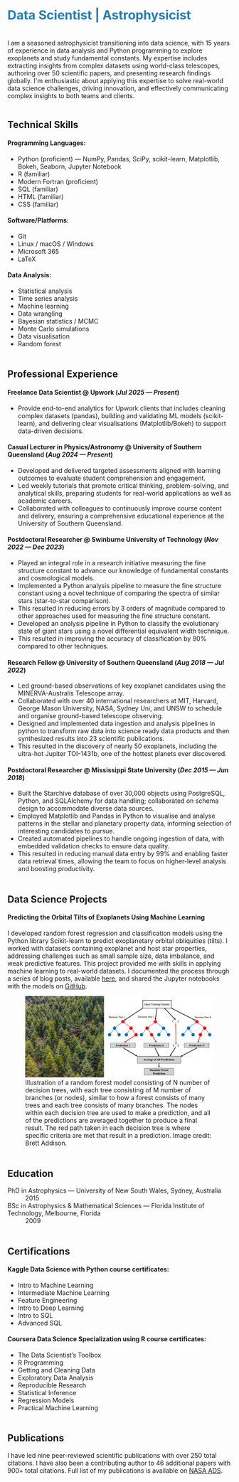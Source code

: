 <h1 style="color:#267CB9;">Data Scientist | Astrophysicist</h1>

<hr style="height:4px; visibility:hidden;" />
<p class="summary">
I am a seasoned astrophysicist transitioning into data science, with 15 years of experience in data analysis and Python programming to explore exoplanets and study fundamental constants. My expertise includes extracting insights from complex datasets using world-class telescopes, authoring over 50 scientific papers, and presenting research findings globally. I'm enthusiastic about applying this expertise to solve real-world data science challenges, driving innovation, and effectively communicating complex insights to both teams and clients.
</p>

<hr style="height:1px; visibility:hidden;" />
<h2 class="section-title">Technical Skills</h2>
<div class="skills">
  <h4>Programming Languages:</h4>
  <ul class="compact">
    <li>Python (proficient) — NumPy, Pandas, SciPy, scikit-learn, Matplotlib, Bokeh, Seaborn, Jupyter Notebook</li>
    <li>R (familiar)</li>
    <li>Modern Fortran (proficient)</li>
    <li>SQL (familiar)</li>
    <li>HTML (familiar)</li>
    <li>CSS (familiar)</li>
  </ul>

  <h4>Software/Platforms:</h4>
  <ul class="compact cols-2">
    <li>Git</li>
    <li>Linux / macOS / Windows</li>
    <li>Microsoft 365</li>
    <li>LaTeX</li>
  </ul>

  <h4>Data Analysis:</h4>
  <ul class="compact cols-2">
    <li>Statistical analysis</li>
    <li>Time series analysis</li>
    <li>Machine learning</li>
    <li>Data wrangling</li>
    <li>Bayesian statistics / MCMC</li>
    <li>Monte Carlo simulations</li>
    <li>Data visualisation</li>
    <li>Random forest</li>
  </ul>
</div>

<hr style="height:4px; visibility:hidden;" />
<div class="experience">
<h2 class="section-title">Professional Experience</h2>
<h4 class="role">Freelance Data Scientist @ Upwork (<em>Jul 2025 — Present</em>)</h4>
<ul>
  <li>Provide end-to-end analytics for Upwork clients that includes cleaning complex datasets (pandas), building and validating ML models (scikit-learn), and delivering clear visualisations (Matplotlib/Bokeh) to support data-driven decisions.</li>
</ul>

<h4 class="role">Casual Lecturer in Physics/Astronomy @ University of Southern Queensland (<em>Aug 2024 — Present</em>)</h4>
<ul>
  <li>Developed and delivered targeted assessments aligned with learning outcomes to evaluate student comprehension and engagement.</li>
  <li>Led weekly tutorials that promote critical thinking, problem-solving, and analytical skills, preparing students for real-world applications as well as academic careers.</li>
  <li>Collaborated with colleagues to continuously improve course content and delivery, ensuring a comprehensive educational experience at the University of Southern Queensland.</li>
</ul>

<h4 class="role">Postdoctoral Researcher @ Swinburne University of Technology (<em>Nov 2022 — Dec 2023</em>)</h4>
<ul>
  <li>Played an integral role in a research initiative measuring the fine structure constant to advance our knowledge of fundamental constants and cosmological models.</li>
  <li>Implemented a Python analysis pipeline to measure the fine structure constant using a novel technique of comparing the spectra of similar stars (star-to-star comparison).</li>
  <li>This resulted in reducing errors by 3 orders of magnitude compared to other approaches used for measuring the fine structure constant.</li>
  <li>Developed an analysis pipeline in Python to classify the evolutionary state of giant stars using a novel differential equivalent width technique.</li>
  <li>This resulted in improving the accuracy of classification by 90% compared to other techniques.</li>
</ul>

<h4 class="role">Research Fellow @ University of Southern Queensland (<em>Aug 2018 — Jul 2022</em>)</h4>
<ul>
  <li>Led ground-based observations of key exoplanet candidates using the MINERVA-Australis Telescope array.</li>
  <li>Collaborated with over 40 international researchers at MIT, Harvard, George Mason University, NASA, Sydney Uni, and UNSW to schedule and organise ground-based telescope observing.</li>
  <li>Designed and implemented data ingestion and analysis pipelines in python to transform raw data into science ready data products and then synthesized results into 23 scientific publications.</li>
  <li>This resulted in the discovery of nearly 50 exoplanets, including the ultra-hot Jupiter TOI-1431b, one of the hottest planets ever discovered.</li>
</ul>

<h4 class="role">Postdoctoral Researcher @ Mississippi State University (<em>Dec 2015 — Jun 2018</em>)</h4>
<ul>
  <li>Built the Starchive database of over 30,000 objects using PostgreSQL, Python, and SQLAlchemy for data handling; collaborated on schema design to accommodate diverse data sources.</li>
  <li>Employed Matplotlib and Pandas in Python to visualise and analyse patterns in the stellar and planetary property data, informing selection of interesting candidates to pursue.</li>
  <li>Created automated pipelines to handle ongoing ingestion of data, with embedded validation checks to ensure data quality.</li>
  <li>This resulted in reducing manual data entry by 99% and enabling faster data retrieval times, allowing the team to focus on higher-level analysis and boosting productivity.</li>
</ul>
</div>

<hr style="height:4px; visibility:hidden;" />
<div class="experience">
  <h2 class="section-title">Data Science Projects</h2>
  <h4 class="role">Predicting the Orbital Tilts of Exoplanets Using Machine Learning</h4>
  <p>I developed random forest regression and classification models using the Python library Scikit-learn to predict exoplanetary orbital obliquities (tilts). I worked with datasets containing exoplanet and host star properties, addressing challenges such as small sample size, data imbalance, and weak predictive features. This project provided me with skills in applying machine learning to real-world datasets. I documented the process through a series of blog posts, available <a href="https://www.astrobrett.com/data_science.html" target="_blank">here</a>, and shared the Jupyter notebooks with the models on <a href="https://github.com/baddison2005?tab=repositories" target="_blank">GitHub</a>.</p>
  <figure class="ds-figure">
  <img src="/assets/img/random_forest_model_demo.png" alt="Random forest illustration">
    <figcaption>
      Illustration of a random forest model consisting of N number of decision trees, with each tree consisting of M number of branches (or nodes), similar to how a forest consists of many trees and each tree consists of many branches. The nodes within each decision tree are used to make a prediction, and all of the predictions are averaged together to produce a final result. The red path taken in each decision tree is where specific criteria are met that result in a prediction. 
      <span class="credit">Image credit: Brett Addison.</span>
    </figcaption>
  </figure>
</div>

<hr style="height:4px; visibility:hidden;" />
<h2 class="section-title">Education</h2>
<dl class="edu">
  <div class="edu-row">
    <dt><span class="degree">PhD in Astrophysics</span> — University of New South Wales, Sydney, Australia</dt>
    <dd>2015</dd>
  </div>
  <div class="edu-row">
    <dt><span class="degree">BSc in Astrophysics &amp; Mathematical Sciences</span> — Florida Institute of Technology, Melbourne, Florida</dt>
    <dd>2009</dd>
  </div>
</dl>

<hr style="height:4px; visibility:hidden;" />
<h2 class="section-title">Certifications</h2>
<div class="skills">
  <h4>Kaggle Data Science with Python course certificates:</h4>
  <ul class="compact cols-2">
    <li>Intro to Machine Learning</li>
    <li>Intermediate Machine Learning</li>
    <li>Feature Engineering</li>
    <li>Intro to Deep Learning</li>
    <li>Intro to SQL</li>
    <li>Advanced SQL</li>
  </ul>

  <h4>Coursera Data Science Specialization using R course certificates:</h4>
  <ul class="compact cols-2">
    <li>The Data Scientist’s Toolbox</li>
    <li>R Programming</li>
    <li>Getting and Cleaning Data</li>
    <li>Exploratory Data Analysis</li>
    <li>Reproducible Research</li>
    <li>Statistical Inference</li>
    <li>Regression Models</li>
    <li>Practical Machine Learning</li>
  </ul> 
</div>

<hr style="height:4px; visibility:hidden;" />
<div class="experience">
  <h2 class="section-title">Publications</h2>
  <p>I have led nine peer-reviewed scientific publications with over 250 total citations. I have also been a contributing author to 46 additional papers with 900+ total citations. Full list of my publications is available on <a href="https://ui.adsabs.harvard.edu/public-libraries/XhbAk3PwTNijX1IthW-EtA" target="_blank">NASA ADS</a>.</p>
</div>
